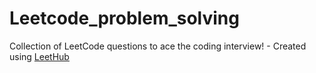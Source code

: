 # Leetcode_problem_solving
Collection of LeetCode questions to ace the coding interview! - Created using [LeetHub](https://github.com/QasimWani/LeetHub)
